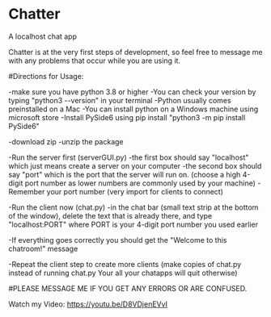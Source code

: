 # Chatter
A localhost chat app



Chatter is at the very first steps of development, so feel free to message me with any problems that occur while you are using it.

#Directions for Usage:

-make sure you have python 3.8 or higher
  -You can check your version by typing "python3 --version" in your terminal
  -Python usually comes preinstalled on a Mac
  -You can install python on a Windows machine using microsoft store
  -Install PySide6 using pip install "python3 -m pip install PySide6"
 
-download zip
-unzip the package

-Run the server first (serverGUI.py)
  -the first box should say "localhost" which just means create a server on your computer
  -the second box should say "port" which is the port that the server will run on. (choose a high 4-digit port number as lower numbers are commonly used by your machine)
  -Remember your port number (very import for clients to connect)
  

-Run the client now (chat.py)
  -in the chat bar (small text strip at the bottom of the window), delete the text that is already there, and type "localhost:PORT" where PORT is your 4-digit port number you used earlier
 
 -If everything goes correctly you should get the "Welcome to this chatroom!" message
 
 -Repeat the client step to create more clients (make copies of chat.py instead of running chat.py Your all your chatapps will quit otherwise)
 
 #PLEASE MESSAGE ME IF YOU GET ANY ERRORS OR ARE CONFUSED.


Watch my Video: https://youtu.be/D8VDjenEVvI
